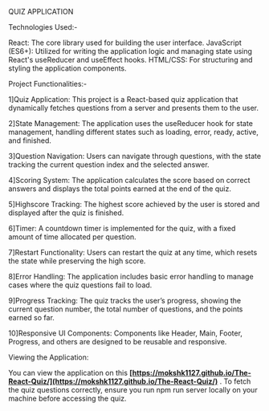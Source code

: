QUIZ APPLICATION

Technologies Used:-

React: The core library used for building the user interface.
JavaScript (ES6+): Utilized for writing the application logic and managing state using React's useReducer and useEffect hooks.
HTML/CSS: For structuring and styling the application components.

Project Functionalities:-

1]Quiz Application: This project is a React-based quiz application that dynamically fetches questions from a server and presents them to the user.

2]State Management: The application uses the useReducer hook for state management, handling different states such as loading, error, ready, active, and finished.

3]Question Navigation: Users can navigate through questions, with the state tracking the current question index and the selected answer.

4]Scoring System: The application calculates the score based on correct answers and displays the total points earned at the end of the quiz.

5]Highscore Tracking: The highest score achieved by the user is stored and displayed after the quiz is finished.

6]Timer: A countdown timer is implemented for the quiz, with a fixed amount of time allocated per question.

7]Restart Functionality: Users can restart the quiz at any time, which resets the state while preserving the high score.

8]Error Handling: The application includes basic error handling to manage cases where the quiz questions fail to load.

9]Progress Tracking: The quiz tracks the user’s progress, showing the current question number, the total number of questions, and the points earned so far.

10]Responsive UI Components: Components like Header, Main, Footer, Progress, and others are designed to be reusable and responsive.

Viewing the Application:

You can view the application on this **[https://mokshk1127.github.io/The-React-Quiz/](https://mokshk1127.github.io/The-React-Quiz/)**
 . To fetch the quiz questions correctly, ensure you run npm run server locally on your machine before accessing the quiz.
